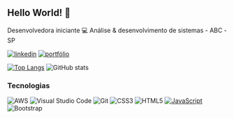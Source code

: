 ## Hello World!  :wave:	

 Desenvolvedora  iniciante :computer:	Análise  & desenvolvimento de sistemas - ABC -SP

[![linkedin](https://img.shields.io/badge/LinkedIn-0077B5?style=for-the-badge&logo=linkedin&logoColor=white)](https://www.linkedin.com/in/dayana-do-valle/)
[![portfólio](https://img.shields.io/badge/website-000000?style=for-the-badge&logo=About.me&logoColor=white)](https://dayanadovalle-portfolio.netlify.app/)	

[![Top Langs](https://github-readme-stats.vercel.app/api/top-langs/?username=DayanadoValle&layout=compact)](https://github.com/DayanadoVallegithub-readme-stats)
![ GitHub stats](https://github-readme-stats.vercel.app/api?username=DayanadoValle&show_icons=true&theme=dracula)


 

### Tecnologias 

![AWS](https://img.shields.io/badge/AWS-%23FF9900.svg?style=for-the-badge&logo=amazon-aws&logoColor=white)
![Visual Studio Code](https://img.shields.io/badge/Visual%20Studio%20Code-0078d7.svg?style=for-the-badge&logo=visual-studio-code&logoColor=white)
![Git](https://img.shields.io/badge/GIT-E44C30?style=for-the-badge&logo=git&logoColor=white)
![CSS3](https://img.shields.io/badge/css3-%231572B6.svg?style=for-the-badge&logo=css3&logoColor=white)
![HTML5](https://img.shields.io/badge/html5-%23E34F26.svg?style=for-the-badge&logo=html5&logoColor=white)
[![JavaScript](https://img.shields.io/badge/JavaScript-323330?style=for-the-badge&logo=javascript&logoColor=F7DF1E)](https://www.javascript.com/)
![Bootstrap](https://img.shields.io/badge/bootstrap-%23563D7C.svg?style=for-the-badge&logo=bootstrap&logoColor=white)

